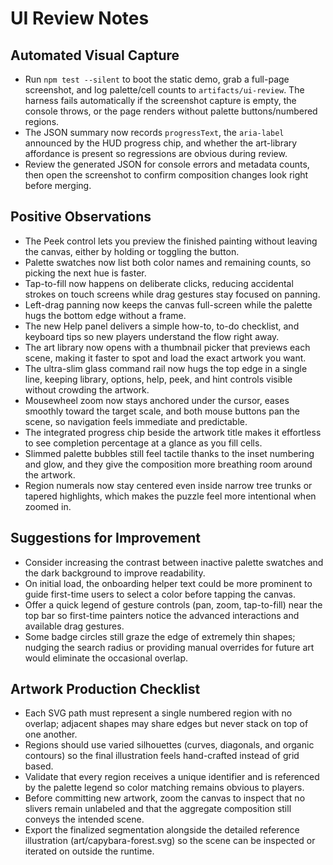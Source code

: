 # UI Review Notes

## Automated Visual Capture
- Run `npm test --silent` to boot the static demo, grab a full-page screenshot, and log palette/cell counts to `artifacts/ui-review`. The harness fails automatically if the screenshot capture is empty, the console throws, or the page renders without palette buttons/numbered regions.
- The JSON summary now records `progressText`, the `aria-label` announced by the HUD progress chip, and whether the art-library affordance is present so regressions are obvious during review.
- Review the generated JSON for console errors and metadata counts, then open the screenshot to confirm composition changes look right before merging.

## Positive Observations
- The Peek control lets you preview the finished painting without leaving the canvas, either by holding or toggling the button.
- Palette swatches now list both color names and remaining counts, so picking the next hue is faster.
- Tap-to-fill now happens on deliberate clicks, reducing accidental strokes on touch screens while drag gestures stay focused on panning.
- Left-drag panning now keeps the canvas full-screen while the palette hugs the bottom edge without a frame.
- The new Help panel delivers a simple how-to, to-do checklist, and keyboard tips so new players understand the flow right away.
- The art library now opens with a thumbnail picker that previews each scene, making it faster to spot and load the exact artwork you want.
- The ultra-slim glass command rail now hugs the top edge in a single line, keeping library, options, help, peek, and hint controls visible without crowding the artwork.
- Mousewheel zoom now stays anchored under the cursor, eases smoothly toward the target scale, and both mouse buttons pan the scene, so navigation feels immediate and predictable.
- The integrated progress chip beside the artwork title makes it effortless to see completion percentage at a glance as you fill cells.
- Slimmed palette bubbles still feel tactile thanks to the inset numbering and glow, and they give the composition more breathing room around the artwork.
- Region numerals now stay centered even inside narrow tree trunks or tapered highlights, which makes the puzzle feel more intentional when zoomed in.

## Suggestions for Improvement
- Consider increasing the contrast between inactive palette swatches and the dark background to improve readability.
- On initial load, the onboarding helper text could be more prominent to guide first-time users to select a color before tapping the canvas.
- Offer a quick legend of gesture controls (pan, zoom, tap-to-fill) near the top bar so first-time painters notice the advanced interactions and available drag gestures.
- Some badge circles still graze the edge of extremely thin shapes; nudging the search radius or providing manual overrides for future art would eliminate the occasional overlap.

## Artwork Production Checklist
- Each SVG path must represent a single numbered region with no overlap; adjacent shapes may share edges but never stack on top of one another.
- Regions should use varied silhouettes (curves, diagonals, and organic contours) so the final illustration feels hand-crafted instead of grid based.
- Validate that every region receives a unique identifier and is referenced by the palette legend so color matching remains obvious to players.
- Before committing new artwork, zoom the canvas to inspect that no slivers remain unlabeled and that the aggregate composition still conveys the intended scene.
- Export the finalized segmentation alongside the detailed reference illustration (art/capybara-forest.svg) so the scene can be inspected or iterated on outside the runtime.
